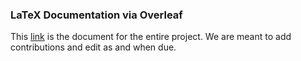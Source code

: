 ### LaTeX Documentation via Overleaf
This [link](https://www.overleaf.com/6139216243wxgdjchpmxkw) is the document for the entire project. We are meant to add contributions and edit as and when due.
